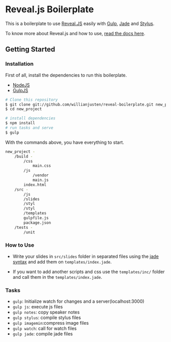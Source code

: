 # Reveal.js Boilerplate

This is a boilerplate to use [Reveal.JS](http://lab.hakim.se/reveal-js/) easily with [Gulp](http://gulpjs.com/), [Jade](http://jade-lang.com/) and [Stylus](http://learnboost.github.io/stylus/).

To know more about Reveal.js and how to use, [read the docs here](https://github.com/hakimel/reveal.js).


## Getting Started

### Installation

First of all, install the dependencies to run this boilerplate.

- [NodeJS](http://nodejs.org/)
- [GulpJS](http://gulpjs.com/)

```sh
# Clone this repository
$ git clone git://github.com/willianjusten/reveal-boilerplate.git new_project
$ cd new_project

# install dependencies
$ npm install
# run tasks and serve
$ gulp
```

With the commands above, you have everything to start.

```sh
new_project -
	/build -
		/css
			main.css
		/js
		    /vendor
			main.js
		index.html
	/src -
		/js
		/slides
		/styl
		/styl
		/templates
		gulpfile.js
		package.json
	/tests -
		/unit
```

### How to Use

- Write your slides in `src/slides` folder in separated files using the [jade syntax](http://jade-lang.com/) and add them on `templates/index.jade`.

- If you want to add another scripts and css use the `templates/inc/` folder and call them in the  `templates/index.jade`.

### Tasks

- `gulp`: Initialize watch for changes and a server(localhost:3000)
- `gulp js`: execute js files
- `gulp notes`: copy speaker notes
- `gulp stylus`: compile stylus files
- `gulp imagemin`:compress image files
- `gulp watch`: call for watch files
- `gulp jade`: compile jade files